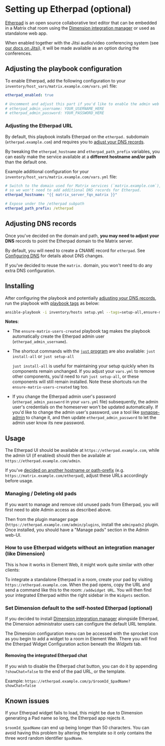 # Setting up Etherpad (optional)

[Etherpad](https://etherpad.org) is an open source collaborative text editor that can be embedded in a Matrix chat room using the [Dimension integration manager](https://dimension.t2bot.io) or used as standalone web app.

When enabled together with the Jitsi audio/video conferencing system (see [our docs on Jitsi](configuring-playbook-jitsi.md)), it will be made available as an option during the conferences.

## Adjusting the playbook configuration

To enable Etherpad, add the following configuration to your `inventory/host_vars/matrix.example.com/vars.yml` file:

```yaml
etherpad_enabled: true

# Uncomment and adjust this part if you'd like to enable the admin web UI
# etherpad_admin_username: YOUR_USERNAME_HERE
# etherpad_admin_password: YOUR_PASSWORD_HERE
```

### Adjusting the Etherpad URL

By default, this playbook installs Etherpad on the `etherpad.` subdomain (`etherpad.example.com`) and requires you to [adjust your DNS records](#adjusting-dns-records).

By tweaking the `etherpad_hostname` and `etherpad_path_prefix` variables, you can easily make the service available at a **different hostname and/or path** than the default one.

Example additional configuration for your `inventory/host_vars/matrix.example.com/vars.yml` file:

```yaml
# Switch to the domain used for Matrix services (`matrix.example.com`),
# so we won't need to add additional DNS records for Etherpad.
etherpad_hostname: "{{ matrix_server_fqn_matrix }}"

# Expose under the /etherpad subpath
etherpad_path_prefix: /etherpad
```


## Adjusting DNS records

Once you've decided on the domain and path, **you may need to adjust your DNS** records to point the Etherpad domain to the Matrix server.

By default, you will need to create a CNAME record for `etherpad`. See [Configuring DNS](configuring-dns.md) for details about DNS changes.

If you've decided to reuse the `matrix.` domain, you won't need to do any extra DNS configuration.

## Installing

After configuring the playbook and potentially [adjusting your DNS records](#adjusting-dns-records), run the playbook with [playbook tags](playbook-tags.md) as below:

<!-- NOTE: let this conservative command run (instead of install-all) to make it clear that failure of the command means something is clearly broken. -->
```sh
ansible-playbook -i inventory/hosts setup.yml --tags=setup-all,ensure-matrix-users-created,start
```

**Notes**:

- The `ensure-matrix-users-created` playbook tag makes the playbook automatically create the Etherpad admin user (`etherpad_admin_username`).

- The shortcut commands with the [`just` program](just.md) are also available: `just install-all` or `just setup-all`

  `just install-all` is useful for maintaining your setup quickly when its components remain unchanged. If you adjust your `vars.yml` to remove other components, you'd need to run `just setup-all`, or these components will still remain installed. Note these shortcuts run the `ensure-matrix-users-created` tag too.

- If you change the Etherpad admin user's password (`etherpad_admin_password` in your `vars.yml` file) subsequently, the admin user's credentials on the homeserver won't be updated automatically. If you'd like to change the admin user's password, use a tool like [synapse-admin](configuring-playbook-synapse-admin.md) to change it, and then update `etherpad_admin_password` to let the admin user know its new password.

## Usage

The Etherpad UI should be available at `https://etherpad.example.com`, while the admin UI (if enabled) should then be available at `https://etherpad.example.com/admin`.

If you've [decided on another hostname or path-prefix](#adjusting-the-etherpad-url) (e.g. `https://matrix.example.com/etherpad`), adjust these URLs accordingly before usage.


### Managing / Deleting old pads

If you want to manage and remove old unused pads from Etherpad, you will first need to able Admin access as described above.

Then from the plugin manager page (`https://etherpad.example.com/admin/plugins`, install the `adminpads2` plugin. Once installed, you should have a "Manage pads" section in the Admin web-UI.


### How to use Etherpad widgets without an integration manager (like Dimension)

This is how it works in Element Web, it might work quite similar with other clients:

To integrate a standalone Etherpad in a room, create your pad by visiting `https://etherpad.example.com`. When the pad opens, copy the URL and send a command like this to the room: `/addwidget URL`. You will then find your integrated Etherpad within the right sidebar in the `Widgets` section.


### Set Dimension default to the self-hosted Etherpad (optional)

If you decided to install [Dimension integration manager](configuring-playbook-dimension.md) alongside Etherpad, the Dimension administrator users can configure the default URL template.

The Dimension configuration menu can be accessed with the sprocket icon as you begin to add a widget to a room in Element Web. There you will find the Etherpad Widget Configuration action beneath the _Widgets_ tab.


#### Removing the integrated Etherpad chat

If you wish to disable the Etherpad chat button, you can do it by appending `?showChat=false` to the end of the pad URL, or the template.

Example: `https://etherpad.example.com/p/$roomId_$padName?showChat=false`


## Known issues

If your Etherpad widget fails to load, this might be due to Dimension generating a Pad name so long, the Etherpad app rejects it.

`$roomId_$padName` can end up being longer than 50 characters. You can avoid having this problem by altering the template so it only contains the three word random identifier `$padName`.

